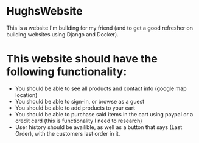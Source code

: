 # HughsWebsite
This is a website I'm building for my friend (and to get a good refresher on building websites using Django and Docker).


# This website should have the following functionality:

- You should be able to see all products and contact info (google map location)
- You should be able to sign-in, or browse as a guest
- You should be able to add products to your cart
- You should be able to purchase said items in the cart using paypal or a credit card (this is functionality I need to research)
- User history should be availible, as well as a button that says (Last Order), with the customers last order in it.
